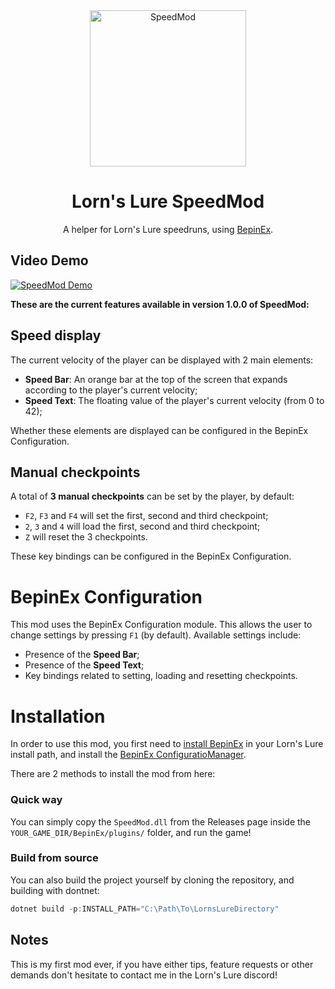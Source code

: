 <div align="center">
  <img src="https://github.com/user-attachments/assets/ac3598f0-f694-47f6-87c0-e4c47d73d452" alt="SpeedMod" width="250" />
  <h1>Lorn's Lure SpeedMod</h1>
  A helper for Lorn's Lure speedruns, using <a href="https://github.com/BepInEx/BepInEx">BepinEx</a>.
</div>

## Video Demo

[![SpeedMod Demo](https://img.youtube.com/vi/-zkYbQj1EGE/0.jpg)](https://www.youtube.com/watch?v=-zkYbQj1EGE "SpeedMod Demo")

**These are the current features available in version 1.0.0 of SpeedMod:**

## Speed display

The current velocity of the player can be displayed with 2 main elements:
- **Speed Bar**: An orange bar at the top of the screen that expands according to the player's current velocity;
- **Speed Text**: The floating value of the player's current velocity (from 0 to 42);

Whether these elements are displayed can be configured in the BepinEx Configuration.

## Manual checkpoints

A total of **3 manual checkpoints** can be set by the player, by default:
- `F2`, `F3` and `F4` will set the first, second and third checkpoint;
- `2`, `3` and `4` will load the first, second and third checkpoint;
- `Z` will reset the 3 checkpoints.

These key bindings can be configured in the BepinEx Configuration.

# BepinEx Configuration

This mod uses the BepinEx Configuration module. This allows the user to change settings
by pressing `F1` (by default). Available settings include:
- Presence of the **Speed Bar**;
- Presence of the **Speed Text**;
- Key bindings related to setting, loading and resetting checkpoints.

# Installation

In order to use this mod, you first need to [install BepinEx](https://docs.bepinex.dev/articles/user_guide/installation/index.html) in your Lorn's Lure install path, 
and install the [BepinEx ConfiguratioManager](https://github.com/BepInEx/BepInEx.ConfigurationManager).  

There are 2 methods to install the mod from here:  

### Quick way

You can simply copy the `SpeedMod.dll` from the Releases page inside the `YOUR_GAME_DIR/BepinEx/plugins/` folder, and run the game!  

### Build from source
You can also build the project yourself by cloning the repository, and building with dontnet:  
```powershell
dotnet build -p:INSTALL_PATH="C:\Path\To\LornsLureDirectory"
```

## Notes

This is my first mod ever, if you have either tips, feature requests or other demands don't hesitate to contact me
in the Lorn's Lure discord!  
